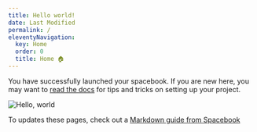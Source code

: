 ```yaml
---
title: Hello world!
date: Last Modified 
permalink: /
eleventyNavigation:
  key: Home 
  order: 0
  title: Home 🏠
---
```

You have successfully launched your spacebook. If you are new here, you may want to [read the docs](https://spacebook.app/) for tips and tricks on setting up your project.

![Hello, world](/content/images/hello.jpg)

To updates these pages, check out a [Markdown guide from Spacebook](https://spacebook.app/tips-and-tricks/markdown/)